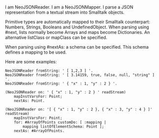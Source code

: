 I am NeoJSONReader.
I am a NeoJSONMapper.
I parse a JSON representation from a textual stream into Smalltalk objects.

Primitive types are automatically mapped to their Smalltalk counterpart: Numbers, Strings, Booleans and UndefinedObject.
When parsing using #next, lists normally become Arrays and maps become Dictionaries.
An alternative listClass or mapClass can be specified.

When parsing using #nextAs: a schema can be specified. This schema defines a mapping to be used.

Here are some examples:

	NeoJSONReader fromString: ' [ 1,2,3 ] '.
	NeoJSONReader fromString: ' [ 3.14159, true, false, null, "string" ] '.
	NeoJSONReader fromString: ' { "x" : 1, "y" : 2 } '.
	
	(NeoJSONReader on: ' { "x" : 1, "y" : 2 } ' readStream)
		mapInstVarsFor: Point;
		nextAs: Point.	
			
	(NeoJSONReader on: '[ { "x" : 1, "y" : 2 }, { "x" : 3, "y" : 4 } ]' readStream)
		mapInstVarsFor: Point;
		for: #ArrayOfPoints customDo: [ :mapping |
			mapping listOfElementSchema: Point ];
		nextAs: #ArrayOfPoints.